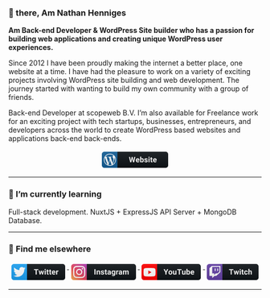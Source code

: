 ### 👋 there, Am Nathan Henniges

<strong> Am Back-end Developer & WordPress Site builder who has a passion for building web applications and creating unique WordPress user experiences.</strong>

<p>Since 2012 I have been proudly making the internet a better place, one website at a time.  I have had the pleasure to work on a variety of exciting projects involving WordPress site building and web development.  The journey started with wanting to build my own community with a group of friends.</p>
<p>Back-end Developer at scopeweb B.V. I’m also available for Freelance work for an exciting project with tech startups, businesses, entrepreneurs, and developers across the world to create WordPress based websites and applications back-end back-ends.</p>

<p align="center">
  <a href="https://mikecodes.net">
    <img src="https://raw.githubusercontent.com/NathanHenniges/NathanHenniges/master/assets/images/wordpress.png" alt="Personal" style="vertical-align:top; margin:4px">
  </a>  
</p>

---

### 🌱 I’m currently learning

Full-stack development. NuxtJS + ExpressJS API Server + MongoDB Database.

---

### 📢 Find me elsewhere

<p align="center">
  <a href="https://twitter.com/MrDemonWolf/">
    <img src="https://raw.githubusercontent.com/NathanHenniges/NathanHenniges/master/assets/images/twitter.png" alt="Twitter" style="vertical-align:top; margin:4px">
  </a>

  <a href="https://www.instagram.com/mrdemonwolf/">
    <img src="https://raw.githubusercontent.com/NathanHenniges/NathanHenniges/master/assets/images/instagram.png" alt="Instagram" style="vertical-align:top; margin:4px">
  </a>

  <a href="https://wwww.youtube.com/mrdemonwolf">
    <img src="https://raw.githubusercontent.com/NathanHenniges/NathanHenniges/master/assets/images/youtube.png" alt="YouTube" style="vertical-align:top; margin:4px">
  </a>

   <a href="https://wwww.twitch.tv/mrdemonwolf/">
    <img src="https://raw.githubusercontent.com/NathanHenniges/NathanHenniges/master/assets/images/twitch.png" alt="Twitch TV" style="vertical-align:top; margin:4px">
  </a>

<!-- <hr>

### 🔭 I’m currently working on 
 -->


<hr>

<!-- ### 🚧 I build with...

<p>
  <a href="http://avaloniaui.net/">
    <img src="https://raw.githubusercontent.com/NathanHenniges/NathanHenniges/master/assets/images/avalonia.svg" alt="Avalonia" style="vertical-align:top; margin:4px">
  </a>

 <a href="https://azure.microsoft.com/en-gb/">
    <img src="https://raw.githubusercontent.com/NathanHenniges/NathanHenniges/master/assets/images/azure.svg" alt="Azure" style="vertical-align:top; margin:4px">
  </a>

  <a href="https://github.com/apple/swift">
    <img src="https://raw.githubusercontent.com/NathanHenniges/NathanHenniges/master/assets/images/swift.svg" alt="Swift" style="vertical-align:top; margin:4px">
  </a>

  <a href="https://docs.microsoft.com/en-us/windows/uwp/">
    <img src="https://raw.githubusercontent.com/NathanHenniges/NathanHenniges/master/assets/images/uwp.svg" alt="UWP" style="vertical-align:top; margin:4px">
  </a>

  <a href="https://github.com/dotnet/wpf">
    <img src="https://raw.githubusercontent.com/NathanHenniges/NathanHenniges/master/assets/images/wpf.svg" alt="WPF" style="vertical-align:top; margin:4px">
  </a>

  <a href="https://github.com/xamarin/Xamarin.Forms">
    <img src="https://raw.githubusercontent.com/NathanHenniges/NathanHenniges/master/assets/images/XamarinForms.svg" alt="Xamarin.Forms" style="vertical-align:top; margin:4px">
  </a>

  <a href="https://github.com/xamarin/xamarin-macios">
      <img src="https://raw.githubusercontent.com/NathanHenniges/NathanHenniges/master/assets/images/xamarinIOS.svg" alt="Xamarin.iOS" style="vertical-align:top; margin:4px">
  </a>

</p> -->

<!--
**NathanHenniges/NathanHenniges** is a ✨ _special_ ✨ repository because its `README.md` (this file) appears on your GitHub profile.

Here are some ideas to get you started:

- 🔭 I’m currently working on ...
- 🌱 I’m currently learning ...
- 👯 I’m looking to collaborate on ...
- 🤔 I’m looking for help with ...
- 💬 Ask me about ...
- 📫 How to reach me: ...
- 😄 Pronouns: ...
- ⚡ Fun fact: ...
-->
